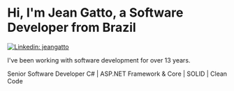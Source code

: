 # Hi, I'm Jean Gatto, a Software Developer from Brazil

[![Linkedin: jeangatto](https://img.shields.io/badge/-jeangatto-blue?style=flat-square&logo=Linkedin&logoColor=white&link=https://www.linkedin.com/in/jeangatto/)](https://www.linkedin.com/in/jeangatto/)

<p>I've been working with software development for over 13 years.</p>
<p>Senior Software Developer C# | ASP.NET Framework & Core | SOLID | Clean Code</p>
